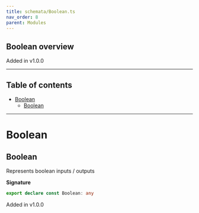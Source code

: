 ```yaml
---
title: schemata/Boolean.ts
nav_order: 8
parent: Modules
---
```


## Boolean overview

Added in v1.0.0

---

<h2 class="text-delta">Table of contents</h2>

- [Boolean](#boolean)
  - [Boolean](#boolean-1)

---

# Boolean

## Boolean

Represents boolean inputs / outputs

**Signature**

```ts
export declare const Boolean: any
```

Added in v1.0.0
